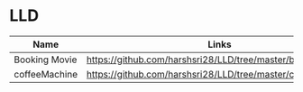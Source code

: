 # LLD

| Name          | Links                                                       |
| ------------- | ----------------------------------------------------------- |
| Booking Movie | https://github.com/harshsri28/LLD/tree/master/bookingMovie  |
| coffeeMachine | https://github.com/harshsri28/LLD/tree/master/coffeeMachine |

